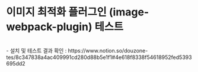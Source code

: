 <h1>이미지 최적화 플러그인 (image-webpack-plugin) 테스트</h1><br />
- 설치 및 테스트 결과 확인 : https://www.notion.so/douzone-tes/8c347838a4ac409991cd280d88b5e1f1#4e618f8338f54618952fed5393695dd2
